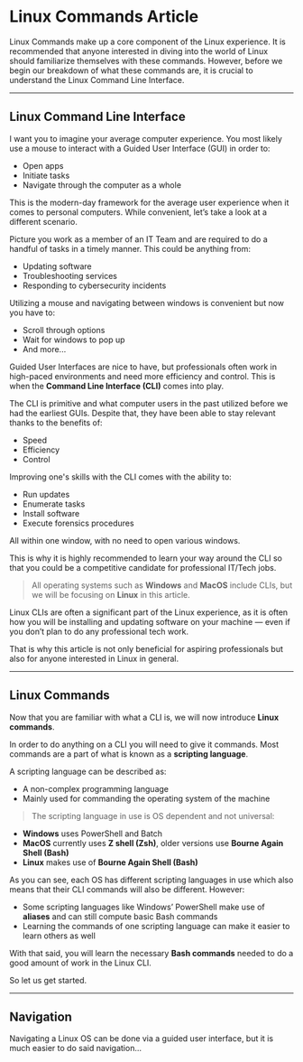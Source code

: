 # Linux Commands Article

Linux Commands make up a core component of the Linux experience. It is recommended that anyone interested in diving into the world of Linux should familiarize themselves with these commands. However, before we begin our breakdown of what these commands are, it is crucial to understand the Linux Command Line Interface.

---

## Linux Command Line Interface

I want you to imagine your average computer experience. You most likely use a mouse to interact with a Guided User Interface (GUI) in order to:

- Open apps  
- Initiate tasks  
- Navigate through the computer as a whole  

This is the modern-day framework for the average user experience when it comes to personal computers. While convenient, let’s take a look at a different scenario.

 Picture you work as a member of an IT Team and are required to do a handful of tasks in a timely manner. This could be anything from:

 - Updating software  
 - Troubleshooting services  
 - Responding to cybersecurity incidents  

Utilizing a mouse and navigating between windows is convenient but now you have to:

- Scroll through options  
- Wait for windows to pop up  
- And more...  

Guided User Interfaces are nice to have, but professionals often work in high-paced environments and need more efficiency and control. This is when the **Command Line Interface (CLI)** comes into play.

The CLI is primitive and what computer users in the past utilized before we had the earliest GUIs. Despite that, they have been able to stay relevant thanks to the benefits of:

- Speed  
- Efficiency  
- Control  

Improving one's skills with the CLI comes with the ability to:

- Run updates  
- Enumerate tasks  
- Install software  
- Execute forensics procedures  

All within one window, with no need to open various windows.

This is why it is highly recommended to learn your way around the CLI so that you could be a competitive candidate for professional IT/Tech jobs.

> All operating systems such as **Windows** and **MacOS** include CLIs, but we will be focusing on **Linux** in this article.

Linux CLIs are often a significant part of the Linux experience, as it is often how you will be installing and updating software on your machine — even if you don’t plan to do any professional tech work.

That is why this article is not only beneficial for aspiring professionals but also for anyone interested in Linux in general.

---

## Linux Commands

Now that you are familiar with what a CLI is, we will now introduce **Linux commands**.

In order to do anything on a CLI you will need to give it commands. Most commands are a part of what is known as a **scripting language**.

A scripting language can be described as:

- A non-complex programming language
- Mainly used for commanding the operating system of the machine

> The scripting language in use is OS dependent and not universal:

- **Windows** uses PowerShell and Batch  
- **MacOS** currently uses **Z shell (Zsh)**, older versions use **Bourne Again Shell (Bash)**  
- **Linux** makes use of **Bourne Again Shell (Bash)**  

As you can see, each OS has different scripting languages in use which also means that their CLI commands will also be different. However:

- Some scripting languages like Windows’ PowerShell make use of **aliases** and can still compute basic Bash commands
- Learning the commands of one scripting language can make it easier to learn others as well

With that said, you will learn the necessary **Bash commands** needed to do a good amount of work in the Linux CLI.

So let us get started.

---

## Navigation

Navigating a Linux OS can be done via a guided user interface, but it is much easier to do said navigation...
